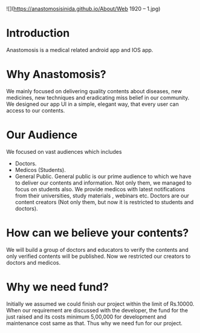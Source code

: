 ![](https://anastomosisinida.github.io/About/Web 1920 – 1.jpg)
# Introduction
Anastomosis is a medical related android app and IOS app.

# Why Anastomosis?
We mainly focused on delivering quality contents about diseases, new medicines, new techniques and eradicating miss belief in our community. We designed our app UI in a simple, elegant way, that every user can access to our contents.

# Our Audience
We focused on vast audiences which includes
- Doctors.
- Medicos (Students).
- General Public.
General public is our prime audience to which we have to deliver our contents and information. Not only them, we managed to focus on students also. We provide medicos with latest notifications from their universities, study materials , webinars etc. Doctors are our content creators (Not only them, but now it is restricted to students and doctors).

# How can we believe your contents?

We will build a group of doctors and educators to verify the contents and only verified contents will be published. Now we restricted our creators to doctors and medicos.

# Why we need fund?

Initially we assumed we could finish our project within the limit of Rs.10000. When our requirement are discussed with the developer, the fund for the just raised and its costs minimum 5,00,000 for development and maintenance cost same as that. Thus why we need fun for our project.
